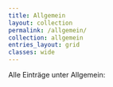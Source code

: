 ```yaml
---
title: Allgemein
layout: collection
permalink: /allgemein/
collection: allgemein
entries_layout: grid
classes: wide
---
```


Alle Einträge unter Allgemein: